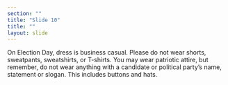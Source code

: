 ```yaml
---
section: ""
title: "Slide 10"
title: ""
layout: slide
---
```


On Election Day, dress is business casual.  Please do not wear shorts, sweatpants, sweatshirts, or T-shirts.  You may wear patriotic attire, but remember, do not wear anything with a candidate or political party’s name, statement or slogan. This includes buttons and hats.
